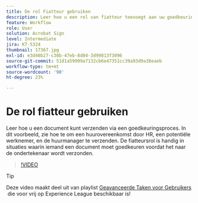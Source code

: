```yaml
---
title: De rol Fiatteur gebruiken
description: Leer hoe u een rol van fiatteur toevoegt aan uw goedkeuringsproces voor contracten
feature: Workflow
role: User
solution: Acrobat Sign
level: Intermediate
jira: KT-5324
thumbnail: 17367.jpg
exl-id: e3d46b27-c30b-47eb-8d84-3d99813f3096
source-git-commit: 51d1a59999a7132cb6e47351cc39a93d9a38eaeb
workflow-type: tm+mt
source-wordcount: '90'
ht-degree: 23%

---
```


# De rol fiatteur gebruiken

Leer hoe u een document kunt verzenden via een goedkeuringsproces. In dit voorbeeld, zie hoe te om een huurovereenkomst door HR, een potentiële werknemer, en de huurmanager te verzenden. De fiatteursrol is handig in situaties waarin iemand een document moet goedkeuren voordat het naar de ondertekenaar wordt verzonden.

>[!VIDEO](https://video.tv.adobe.com/v/343854?quality=12&learn=on&hidetitle=true)

>[!TIP]
>
>Deze video maakt deel uit van playlist [&#x200B; Geavanceerde Taken voor Gebruikers &#x200B;](https://experienceleague.adobe.com/nl/playlists/acrobat-sign-get-started-business-users) die voor vrij op Experience League beschikbaar is!


